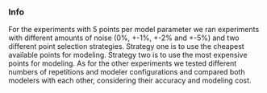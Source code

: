 ### Info

For the experiments with 5 points per model parameter we ran experiments with different amounts of noise (0%, +-1%, +-2% and +-5%) and two different point selection strategies. Strategy one is to use the cheapest available points for modeling. Strategy two is to use the most expensive points for modeling. As for the other experiments we tested different numbers of repetitions and modeler configurations and compared both modelers with each other, considering their accuracy and modeling cost.

